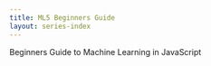 ```yaml
---
title: ML5 Beginners Guide
layout: series-index
---
```

Beginners Guide to Machine Learning in JavaScript
